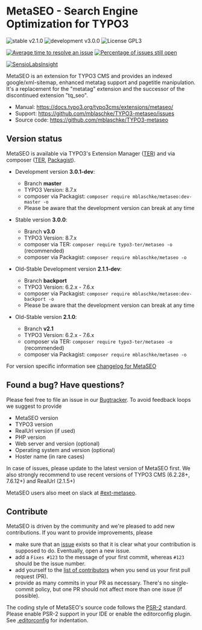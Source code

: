 # MetaSEO - Search Engine Optimization for TYPO3

![stable v2.1.0](https://img.shields.io/badge/stable-v2.1.0-green.svg?style=flat)
![development v3.0.0](https://img.shields.io/badge/development-v3.0.0-red.svg?style=flat)
![License GPL3](https://img.shields.io/badge/license-GPL3-blue.svg?style=flat)


[![Average time to resolve an issue](http://isitmaintained.com/badge/resolution/mblaschke/TYPO3-metaseo.svg)](http://isitmaintained.com/project/mblaschke/TYPO3-metaseo "Average time to resolve an issue")
[![Percentage of issues still open](http://isitmaintained.com/badge/open/mblaschke/TYPO3-metaseo.svg)](http://isitmaintained.com/project/mblaschke/TYPO3-metaseo "Percentage of issues still open")

[![SensioLabsInsight](https://insight.sensiolabs.com/projects/19914ab4-1f0f-4be0-9215-410fba880af2/big.png)](https://insight.sensiolabs.com/projects/19914ab4-1f0f-4be0-9215-410fba880af2)


MetaSEO is an extension for TYPO3 CMS and provides an indexed google/xml-sitemap, enhanced metatag support
and pagetitle manipulation.
It's a replacement for the "metatag" extension and the successor of the discontinued extension "tq_seo".

* Manual:      https://docs.typo3.org/typo3cms/extensions/metaseo/
* Support:     https://github.com/mblaschke/TYPO3-metaseo/issues
* Source code: https://github.com/mblaschke/TYPO3-metaseo

## Version status

MetaSEO is available via TYPO3's Extension Manager ([TER](https://typo3.org/extensions/repository/view/metaseo))
and via composer ([TER](https://typo3.org/extensions/repository/view/metaseo),
[Packagist](https://packagist.org/packages/mblaschke/metaseo)).

* Development version **3.0.1-dev**:

  + Branch **master**
  + TYPO3 Version: 8.7.x
  + composer via Packagist: `composer require mblaschke/metaseo:dev-master -o`
  + Please be aware that the development version can break at any time

* Stable version **3.0.0**:

  + Branch **v3.0**
  + TYPO3 Version: 8.7.x
  + composer via TER: `composer require typo3-ter/metaseo -o` (recommended)
  + composer via Packagist: `composer require mblaschke/metaseo -o`

* Old-Stable Development version **2.1.1-dev**:

  + Branch **backport**
  + TYPO3 Version: 6.2.x - 7.6.x
  + composer via Packagist: `composer require mblaschke/metaseo:dev-backport -o`
  + Please be aware that the development version can break at any time

* Old-Stable version **2.1.0**:

  + Branch **v2.1**
  + TYPO3 Version: 6.2.x - 7.6.x
  + composer via TER: `composer require typo3-ter/metaseo -o` (recommended)
  + composer via Packagist: `composer require mblaschke/metaseo -o`

For version specific information see [changelog for MetaSEO](CHANGELOG.md)

## Found a bug? Have questions?

Please feel free to file an issue in our [Bugtracker](https://github.com/mblaschke/TYPO3-metaseo/issues). To avoid feedback loops we suggest to provide

* MetaSEO version
* TYPO3 version
* RealUrl version (if used)
* PHP version
* Web server and version (optional)
* Operating system and version (optional)
* Hoster name (in rare cases)

In case of issues, please update to the latest version of MetaSEO first. We also strongly recommend to use recent
versions of TYPO3 CMS (6.2.28+, 7.6.12+) and RealUrl (2.1.5+)

MetaSEO users also meet on slack at [#ext-metaseo](https://typo3.slack.com/messages/ext-metaseo/).

## Contribute

MetaSEO is driven by the community and we're pleased to add new contributions.
If you want to provide improvements, please

- make sure that an [issue](https://github.com/mblaschke/TYPO3-metaseo/issues) exists so that it is clear what
  your contribution is supposed to do. Eventually, open a new issue.
- add a `Fixes #123` to the message of your first commit, whereas `#123` should be the issue number.
- add yourself to the [list of contributors](https://github.com/mblaschke/TYPO3-metaseo/blob/develop/Documentation/Introduction/Index.rst)
  when you send us your first pull request (PR).
- provide as many commits in your PR as necessary. There's no single-commit policy, but one PR should not affect more
  than one issue (if possible).

The coding style of MetaSEO's source code follows the
[PSR-2](https://github.com/php-fig/fig-standards/blob/master/accepted/PSR-2-coding-style-guide.md)
standard. Please enable PSR-2 support in your IDE or enable the editorconfig plugin.
See [.editorconfig](.editorconfig) for indentation.

